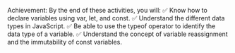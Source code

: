 Achievement:
By the end of these activities, you will:
✅ Know how to declare variables using var, let, and const.
✅ Understand the different data types in JavaScript.
✅ Be able to use the typeof operator to identify the data type of a variable.
✅ Understand the concept of variable reassignment and the immutability of const variables.
